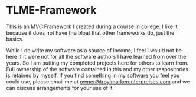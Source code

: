 # TLME-Framework

This is an MVC Framework I created during a course in college. I like it because it does not have the bloat that other frameworks do, just the basics.

While I do write my software as a source of income, I feel I would not be here if it were not for all the software authors I have learned from over the years. So I am putting my completed projects here for others to learn from. Full ownership of the software contained in this and my other respositories is retained by myself. If you find something in my software you feel you could use, please email me at owner@troylmarkerenterpreises.com and we can discuss arrangements for your use of it.
